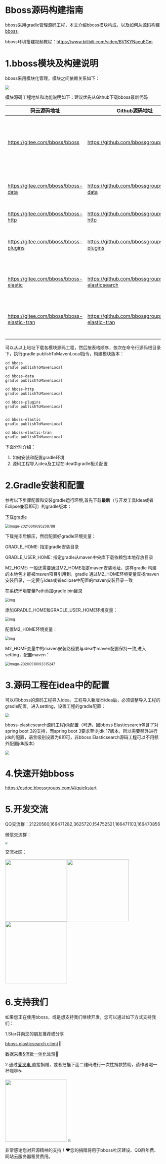# Bboss源码构建指南
bboss采用gradle管理源码工程，本文介绍bboss模块构成，以及如何从源码构建[bboss](https://esdoc.bbossgroups.com/#/README)。

bboss环境搭建视频教程：https://www.bilibili.com/video/BV1KYNaeuEGm
# 1.bboss模块及构建说明

bboss采用模块化管理，模块之间依赖关系如下：

<img src="images\bboss_modules.png" style="zoom:80%;" />

模块源码工程地址和功能说明如下：建议优先从Github下载bboss最新代码

| 码云源码地址                               | Github源码地址                                     | 说明                                                         |
| ------------------------------------------ | -------------------------------------------------- | ------------------------------------------------------------ |
| https://gitee.com/bboss/bboss              | https://github.com/bbossgroups/bboss               | [基础框架](https://doc.bbossgroups.com/#/)：包含ioc、持久层、mvc、任务调度管理、序列化/反序列化以及[配置管理](https://doc.bbossgroups.com/#/aop/IntroduceIoc)等功能 |
| https://gitee.com/bboss/bboss-data         | https://github.com/bbossgroups/bboss-data          | [Redis](https://doc.bbossgroups.com/#/redis)、[MongoDB](https://doc.bbossgroups.com/#/MongoDB)、[Milvus](https://doc.bbossgroups.com/#/Milvus)、[Minio](https://doc.bbossgroups.com/#/Minio)客户端封装 |
| https://gitee.com/bboss/bboss-http         | https://github.com/bbossgroups/bboss-http          | 轻量级[http](https://esdoc.bbossgroups.com/#/httpproxy)微服务框架 |
| https://gitee.com/bboss/bboss-plugins      | https://github.com/bbossgroups/bboss-plugins       | [kafka](https://doc.bbossgroups.com/#/kafka)、apollo、nacos、Rocketmq对接框架 |
| https://gitee.com/bboss/bboss-elastic      | https://github.com/bbossgroups/bboss-elasticsearch | 高性能、高兼容性Elasticsearch Java [RestClient](https://esdoc.bbossgroups.com/#/quickstart) |
| https://gitee.com/bboss/bboss-elastic-tran | https://github.com/bbossgroups/bboss-elastic-tran  | [数据采集](https://esdoc.bbossgroups.com/#/db-es-tool)ETL、[流批一体化](https://esdoc.bbossgroups.com/#/etl-metrics)计算框架、[通用作业调度工作流](https://esdoc.bbossgroups.com/#/jobworkflow) |

可以从以上地址下载各模块源码工程，然后按表格顺序，依次在命令行源码根目录下，执行gradle publishToMavenLocal指令，构建模块版本：

```shell
cd bboss
gradle publishToMavenLocal

cd bboss-data
gradle publishToMavenLocal

cd bboss-http
gradle publishToMavenLocal

cd bboss-plugins
gradle publishToMavenLocal


cd bboss-elastic
gradle publishToMavenLocal

cd bboss-elastic-tran
gradle publishToMavenLocal
```

下面分别介绍：

1. 如何安装和配置gradle环境
2. 源码工程导入idea及工程在idea中gradle相关配置

# 2.Gradle安装和配置

参考以下步骤配置和安装gradle运行环境,首先下载**最新**（与开发工具Idea或者Eclipse兼容即可）的gradle版本：

[下载gradle](https://gradle.org/releases) 

<img src="images\gradle.png" alt="image-20210619095208788" style="zoom:80%;" />

下载完毕后解压，然后配置好gradle环境变量： 

GRADLE_HOME:  指定gradle安装目录

GRADLE_USER_HOME: 指定gradle从maven中央库下载依赖包本地存放目录 

M2_HOME: 一般还需要通过M2_HOME指定maven安装地址，这样gradle 构建的本地包才能被maven项目引用到，gradle 通过M2_HOME环境变量查找maven安装目录，一定要与idea或者eclipse中配置的maven安装目录一致

在系统环境变量Path添加gradle bin目录

<img src="images/gradle_path.png" alt="img" style="zoom:80%;" />

添加GRADLE_HOME和GRADLE_USER_HOME环境变量：

<img src="images/gradle_home.png" alt="img" style="zoom:80%;" />

配置M2_HOME环境变量： 

<img src="images/m2_home.jpg" alt="img" style="zoom:80%;" />

M2_HOME变量中的maven安装路径要与idea中maven配置保持一致,进入setting，配置maven：

<img src="images/maven-idea.png" alt="image-20200510093315247" style="zoom:80%;" />

# 3.源码工程在idea中的配置

可以将bboss的源码工程导入idea，工程导入新版本idea后，必须调整导入工程的gradle配置，进入setting，设置工程的gradle配置：

<img src="images\project-ideasetting.png" style="zoom:80%;" />

bboss-elasticsearch源码工程jdk配置（可选，因bboss Elasticsearch包含了对spring boot 3的支持，而spring boot 3要求至少jdk 17版本，所以需要额外进行jdk的配置，语言级别设置为8即可，非bboss Elasticsearch源码工程可以不用额外配置jdk版本）

<img src="images\idea_project_jdk.png" style="zoom:80%;" />

# 4.快速开始bboss
https://esdoc.bbossgroups.com/#/quickstart

# 5.开发交流

QQ交流群：21220580,166471282,3625720,154752521,166471103,166470856

微信交流群：

<img src="images\wxbboss.png" style="zoom:50%;" />



交流社区：

<img src="images/qrcode.jpg"  height="200" width="200"><img src="images/douyin.png"  height="200" width="200"><img src="images/wvidio.png"  height="200" width="200">


# 6.支持我们

如果您正在使用bboss，或是想支持我们继续开发，您可以通过如下方式支持我们：

1.Star并向您的朋友推荐或分享

[bboss elasticsearch client](https://gitee.com/bboss/bboss-elastic)🚀

[数据采集&流批一体化处理](https://gitee.com/bboss/bboss-elastic-tran)🚀

2.通过[爱发电 ](https://afdian.net/a/bbossgroups)直接捐赠，或者扫描下面二维码进行一次性捐款赞助，请作者喝一杯咖啡☕️





<img src="images/alipay.png"  height="200" width="200">

<img src="images/wchat.png" style="zoom:50%;" />

非常感谢您对开源精神的支持！❤您的捐赠将用于bboss社区建设、QQ群年费、网站云服务器租赁费用。
